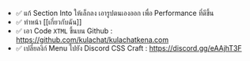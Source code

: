 - ✅ แก้ Section Into ให้เล็กลง เอารูปตนเองออก เพื่อ Performance ที่ดีขึ้น
- ✅ ทำหน้า [[เกี่ยวกับฉัน]]
- ✅ เอา Code `XTML` ขึ้นบน Github : https://github.com/kulachat/kulachatkena.com
- ✅ เปลี่ยลงิก์ Menu ไปยัง Discord CSS Craft : https://discord.gg/eAAjhT3F
